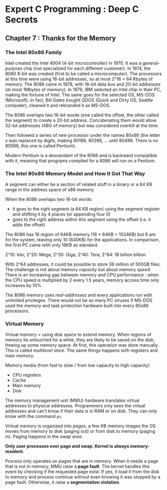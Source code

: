 Expert C Programming : Deep C Secrets
=====================================

Chapter 7 : Thanks for the Memory
---------------------------------

### The Intel 80x86 Family
Intel created the Intel 4004 (4-bit microcontroller) in 1970. It was a
general-purpose chip (not specialized for each different customer). In 1974, the
8080 8-bit was created (first to be called a microcomputer). The processors at
this time were using 16-bit addresses, so at most 2^16 = 64 Kbytes of memory.
The 8086 came in 1978, with 16-bit data bus and 20-bit addresses (at most
1Mbytes of memory). In 1979, IBM selected an Intel chip in their PC, making the
fortune of Intel. The same goes for the selected OS, MS-DOS (Microsoft). In
fact, Bill Gates bought QDOS (Quick and Dirty OS, Seattle computer), cleaned it
and rebranded it as MS-DOS.

The 8086 overlaps two 16-bit words (one called the offset, the other called the
segment) to create a 20-bit address. Concatenating them would allow 32-bit
addresses (4BG of memory) but was considered overkill at the time.

Then followed a series of new processor under the names 80x86 (the letter x was
replaced by digits, making 80186, 80286, ... until 80486. There is no 80586,
this one is called Pentium).

Modern Pentium is a descendant of the 8086 and is backward compatible with it,
meaning that programs compiled for a 8086 will run on a Pentium.

### The Intel 80x86 Memory Model and How It Got That Way
A segment can either be a section of related stuff in a binary or a 64 KB range
in the address space of x86 memory.

When the 8086 overlaps two 16-bit words:
  * it goes to the right segment (a 64 KB region) using the segment register and
    shifting it by 4 places (or appending four 0)
  * goes to the right address within this segment using the offset (i.e. it adds
    the offset)

The 8086 has 16 region of 64KB memory (16 * 64KB = 1024KB) but 6 are for the
system, leaving only 10 (640KB) for the applications. In comparison, the first
PC came with only 16KB as standard.

2^10: kilo; 2^20: Mega; 2^30: Giga; 2^40: Tera; 2^64: 18 billion billion

With 2^64 addresses, it could be possible to store 36 million of 500GB files.
The challenge is not about memory *capacity* but about memory *speed*. There is
an increasing gap between memory and CPU performance : when the CPU speed is
multiplied by 2 every 1.5 years, memory access time only increases by 10%.

The 8086 memory uses *real-addresses* and every applications run with unlimited
privileges. There would not be so many PC viruses if MS-DOS used the memory and
task protection hardware built into every 80x86 processors.

### Virtual Memory
Virtual memory = using disk space to extend memory. When regions of memory lie
untouched for a while, they are likely to be saved on the disk, freeing up some
memory space. At first, this operation was done manually. This is called
*multilevel store*. The same things happens with registers and main memory.

Memory media (from fast to slow / from low capacity to high capacity)
* CPU registers
* Cache
* Main memory
* Disk

The memory management unit (MMU) hardware translates virtual addresses to
physical addresess. Programmers only sees the virtual addresses and can't know
if their data is in RAM or on disk. They can only know with the command `ps`.

Virtual memory is organized into *pages*, a few KB memory images the OS moves
from memory to disk (paging out) or from disk to memory (paging in). Paging
happens in the *swap area*.

**Only user processes ever page and swap. Kernel is always memory-resident**.

Process only operates on pages that are in memory. When it needs a page that is
not in memory, MMU raise a **page fault**. The kernel handles this event by
checking if the requested page exist. If yes, it load it from the disk to memory
and process continue without even knowing it was stopped by a page fault.
Otherwise, it raise a **segmentation violation**.
